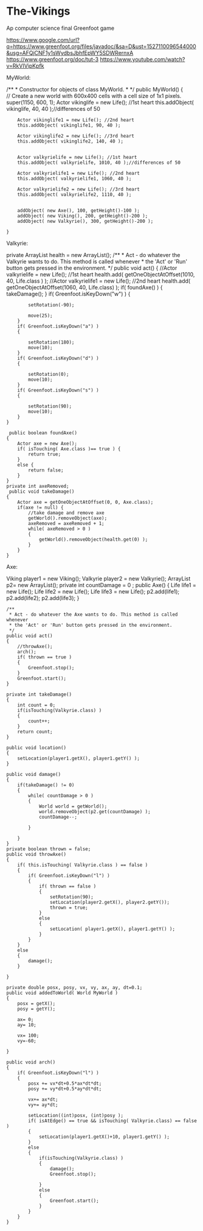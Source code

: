 # The-Vikings
Ap computer science final Greenfoot game

https://www.google.com/url?q=https://www.greenfoot.org/files/javadoc/&sa=D&ust=1527110096544000&usg=AFQjCNF1y1sWydbsJbhfEpWY5SDWRernxA
https://www.greenfoot.org/doc/tut-3
https://www.youtube.com/watch?v=RkVIVipKpfk

MyWorld:

/**
     * Constructor for objects of class MyWorld.
     * 
     */
    public MyWorld()
    {    
        // Create a new world with 600x400 cells with a cell size of 1x1 pixels.
        super(1150, 600, 1);
        Actor vikinglife = new Life(); //1st heart
        this.addObject( vikinglife, 40, 40 );//differences of 50
        
        Actor vikinglife1 = new Life(); //2nd heart
        this.addObject( vikinglife1, 90, 40 );
        
        Actor vikinglife2 = new Life(); //3rd heart
        this.addObject( vikinglife2, 140, 40 );

        
        Actor valkyrielife = new Life(); //1st heart
        this.addObject( valkyrielife, 1010, 40 );//differences of 50
        
        Actor valkyrielife1 = new Life(); //2nd heart
        this.addObject( valkyrielife1, 1060, 40 );
        
        Actor valkyrielife2 = new Life(); //3rd heart
        this.addObject( valkyrielife2, 1110, 40 );
        
        
        addObject( new Axe(), 100, getHeight()-100 );
        addObject( new Viking(), 200, getHeight()-200 );
        addObject( new Valkyrie(), 300, getHeight()-200 );
        
    }


Valkyrie:

private ArrayList<Actor> health = new ArrayList<Actor>();
    /**
     * Act - do whatever the Valkyrie wants to do. This method is called whenever
     * the 'Act' or 'Run' button gets pressed in the environment.
     */
    public void act() 
    {
        //Actor valkyrielife = new Life(); //1st heart
        health.add( getOneObjectAtOffset(1010, 40, Life.class ) );
        //Actor valkyrielife1 = new Life(); //2nd heart
        health.add( getOneObjectAtOffset(1060, 40, Life.class)  );
        if( foundAxe() )
        {
            takeDamage();
        }
         if( Greenfoot.isKeyDown("w") )
        {
            
            setRotation(-90);
            
            move(25);
        }
        if( Greenfoot.isKeyDown("a") )
        {
           
            setRotation(180);
            move(10);
        }
        if( Greenfoot.isKeyDown("d") )
        {

            setRotation(0);
            move(10);
        }
        if( Greenfoot.isKeyDown("s") )
        {

            setRotation(90);
            move(10);
        }
    } 
    
     public boolean foundAxe()
    {
        Actor axe = new Axe();
        if( isTouching( Axe.class )== true ) {
            return true;
        }
        else {
            return false;
        }
    }
    private int axeRemoved;
     public void takeDamage()
    {
        Actor axe = getOneObjectAtOffset(0, 0, Axe.class);
        if(axe != null) {
            //take damage and remove axe
            getWorld().removeObject(axe);
            axeRemoved = axeRemoved + 1;
            while( axeRemoved > 0 )
            {
                getWorld().removeObject(health.get(0) );
            }
        }
    }


Axe:

Viking player1 = new Viking();
    Valkyrie player2 = new Valkyrie();
    ArrayList<Life> p2= new ArrayList<Life>();
    private int countDamage = 0 ;
    public Axe()
    {
        Life life1 = new Life();
        Life life2 = new Life();
        Life life3 = new Life();
        p2.add(life1);
        p2.add(life2);
        p2.add(life3);
    }

    /**
     * Act - do whatever the Axe wants to do. This method is called whenever
     * the 'Act' or 'Run' button gets pressed in the environment.
     */
    public void act() 
    {
        //throwAxe();
        arch();
        if( thrown == true )
        {
            Greenfoot.stop();
        }
        Greenfoot.start();
    } 

    private int takeDamage()
    { 
        int count = 0;
        if(isTouching(Valkyrie.class) )
        {
            count++;
        }
        return count;
    }

    public void location()
    {
        setLocation(player1.getX(), player1.getY() );
    }

    public void damage()
    {
        if(takeDamage() != 0)
        {
            while( countDamage > 0 )
            {
                World world = getWorld();
                world.removeObject(p2.get(countDamage) );
                countDamage--;

            }

        }
    }
    private boolean thrown = false;
    public void throwAxe()
    {
        if( this.isTouching( Valkyrie.class ) == false )
        {
            if( Greenfoot.isKeyDown("l") )
            {
                if( thrown == false )
                {
                    setRotation(90);
                    setLocation(player2.getX(), player2.getY());
                    thrown = true;
                }
                else
                {
                    setLocation( player1.getX(), player1.getY() );
                }
            }
        }
        else
        {
            damage();
        }

    }

    private double posx, posy, vx, vy, ax, ay, dt=0.1;
    public void addedToWorld( World MyWorld )
    {
        posx = getX();
        posy = getY();

        ax= 0;
        ay= 10;

        vx= 100;
        vy=-60;

    }

    public void arch()
    {
        if( Greenfoot.isKeyDown("l") )
        {
            posx += vx*dt+0.5*ax*dt*dt;
            posy += vy*dt+0.5*ay*dt*dt;

            vx+= ax*dt;
            vy+= ay*dt;

            setLocation((int)posx, (int)posy );
            if( isAtEdge() == true && isTouching( Valkyrie.class) == false )
            {
                setLocation(player1.getX()+10, player1.getY() );
            }
            else
            {
                if(isTouching(Valkyrie.class) )
                {
                    damage();
                    Greenfoot.stop();

                }
                else
                {
                    Greenfoot.start();
                }
            }
        }
    }
